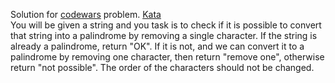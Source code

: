 Solution for <a href="http://www.codewars.com">codewars</a> problem.
<a href=https://www.codewars.com/kata/5a2c22271f7f709eaa0005d3>Kata</a>
<br>
You will be given a string and you task is to check if it is possible to convert that string into a palindrome by removing a single character. If the string is already a palindrome, return "OK". If it is not, and we can convert it to a palindrome by removing one character, then return "remove one", otherwise return "not possible". The order of the characters should not be changed.
<br>